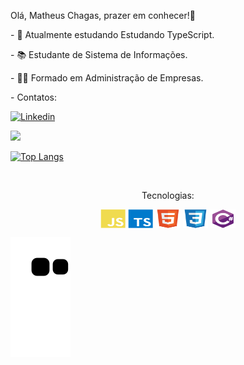 
<p> Olá, Matheus Chagas, prazer em conhecer!🤝</p>
<p>- 📅 Atualmente estudando Estudando TypeScript.</p>
<p>- 📚 Estudante de Sistema de Informações.</p>
<p>- 👨‍🎓 Formado em Administração de Empresas.</p>
<p>- Contatos:</p>

[![Linkedin](https://img.shields.io/badge/LinkedIn-0077B5?style=for-the-badge&logo=linkedin&logoColor=white)](https://www.linkedin.com/in/matheus-chagas-a58201216/)





<div >
  <a href="https://github.com/MatheusChagas123">
  <img height="180em" src="https://github-readme-stats.vercel.app/api?username=matheuschagas123&show_icons=true&theme=chartreuse-dark&include_all_commits=true&count_private=true"/>
 </div> 
 

 [![Top Langs](https://github-readme-stats.vercel.app/api/top-langs/?username=MatheusChagas123&layout=compact)](https://github.com/anuraghazra/github-readme-stats)

   
  <div align="center" style="display: inline_block"><br>
  <p> Tecnologias: </p>
  <img align="center" alt="Rafa-Js" height="30" width="40" src="https://raw.githubusercontent.com/devicons/devicon/master/icons/javascript/javascript-plain.svg">
  <img align="center" alt="Rafa-Ts" height="30" width="40" src="https://raw.githubusercontent.com/devicons/devicon/master/icons/typescript/typescript-plain.svg">
    <img align="center" alt="Rafa-HTML" height="30" width="40" src="https://raw.githubusercontent.com/devicons/devicon/master/icons/html5/html5-original.svg">
   <img align="center" alt="Rafa-CSS" height="30" width="40" src="https://raw.githubusercontent.com/devicons/devicon/master/icons/css3/css3-original.svg">
   <img align="center" alt="Rafa-Csharp" height="30" width="40" src="https://raw.githubusercontent.com/devicons/devicon/master/icons/csharp/csharp-original.svg">
 
</div>
  
   ![Snake animation](https://github.com/MatheusChagas123/MatheusChagas123/blob/output/github-contribution-grid-snake.svg)
  
